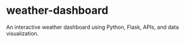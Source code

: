 # weather-dashboard
An interactive weather dashboard using Python, Flask, APIs, and data visualization.
